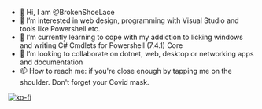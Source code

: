 - 👋 Hi, I am @BrokenShoeLace
- 👀 I’m interested in web design, programming with Visual Studio and tools like Powershell etc.
- 🌱 I’m currently learning to cope with my addiction to licking windows and writing C# Cmdlets for Powershell (7.4.1) Core
- 💞️ I’m looking to collaborate on dotnet, web, desktop or networking apps and documentation
- 📫 How to reach me: if you're close enough by tapping me on the shoulder. Don't forget your Covid mask.

[![ko-fi](https://ko-fi.com/img/githubbutton_sm.svg)](https://ko-fi.com/R5R86Y10C)
